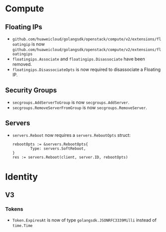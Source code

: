 # Compute

## Floating IPs

* `github.com/huaweicloud/golangsdk/openstack/compute/v2/extensions/floatingip` is now `github.com/huaweicloud/golangsdk/openstack/compute/v2/extensions/floatingips`
* `floatingips.Associate` and `floatingips.Disassociate` have been removed.
* `floatingips.DisassociateOpts` is now required to disassociate a Floating IP.

## Security Groups

* `secgroups.AddServerToGroup` is now `secgroups.AddServer`.
* `secgroups.RemoveServerFromGroup` is now `secgroups.RemoveServer`.

## Servers

* `servers.Reboot` now requires a `servers.RebootOpts` struct:

  ```golang
  rebootOpts := &servers.RebootOpts{
          Type: servers.SoftReboot,
  }
  res := servers.Reboot(client, server.ID, rebootOpts)
  ```

# Identity

## V3

### Tokens

* `Token.ExpiresAt` is now of type `golangsdk.JSONRFC3339Milli` instead of
  `time.Time`

